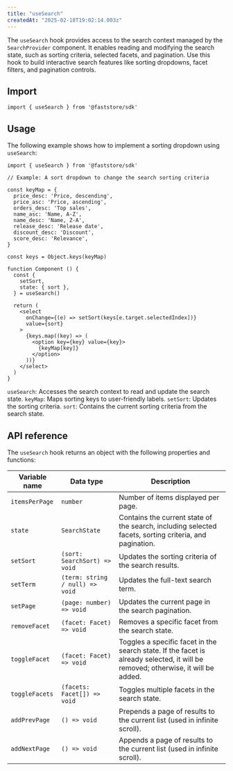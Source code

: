 ```yaml
---
title: "useSearch"
createdAt: "2025-02-18T19:02:14.003z"
---
```


The `useSearch` hook provides access to the search context managed by the `SearchProvider` component. It enables reading and modifying the search state, such as sorting criteria, selected facets, and pagination. Use this hook to build interactive search features like sorting dropdowns, facet filters, and pagination controls.

## Import

```tsx
import { useSearch } from '@faststore/sdk'
```

## Usage

The following example shows how to implement a sorting dropdown using `useSearch`:

```tsx
import { useSearch } from '@faststore/sdk'

// Example: A sort dropdown to change the search sorting criteria

const keyMap = {
  price_desc: 'Price, descending',
  price_asc: 'Price, ascending',
  orders_desc: 'Top sales',
  name_asc: 'Name, A-Z',
  name_desc: 'Name, Z-A',
  release_desc: 'Release date',
  discount_desc: 'Discount',
  score_desc: 'Relevance',
}

const keys = Object.keys(keyMap)

function Component () {
  const {
    setSort,
    state: { sort },
  } = useSearch()

  return (
    <select
      onChange={(e) => setSort(keys[e.target.selectedIndex])}
      value={sort}
    >
      {keys.map((key) => (
        <option key={key} value={key}>
          {keyMap[key]}
        </option>
      ))}
    </select>
  )
}
```

`useSearch`: Accesses the search context to read and update the search state.
`keyMap`: Maps sorting keys to user-friendly labels.
`setSort`: Updates the sorting criteria.
`sort`: Contains the current sorting criteria from the search state.

## API reference

The `useSearch` hook returns an object with the following properties and functions:

| Variable name | Data type | Description |
| -------- | --------------- | ------------ |
| `itemsPerPage` | `number` | Number of items displayed per page. |
| `state` | `SearchState` | Contains the current state of the search, including selected facets, sorting criteria, and pagination. |
| `setSort` | `(sort: SearchSort) => void` | Updates the sorting criteria of the search results. |
| `setTerm` | `(term: string / null) => void` | Updates the full-text search term. |
| `setPage` | `(page: number) => void` | Updates the current page in the search pagination. |
| `removeFacet` | `(facet: Facet) => void` | Removes a specific facet from the search state. |
| `toggleFacet` | `(facet: Facet) => void` | Toggles a specific facet in the search state. If the facet is already selected, it will be removed; otherwise, it will be added. |
| `toggleFacets` | `(facets: Facet[]) => void` | Toggles multiple facets in the search state. |
| `addPrevPage` | `() => void` | Prepends a page of results to the current list (used in infinite scroll). |
| `addNextPage` | `() => void` | Appends a page of results to the current list (used in infinite scroll). |
